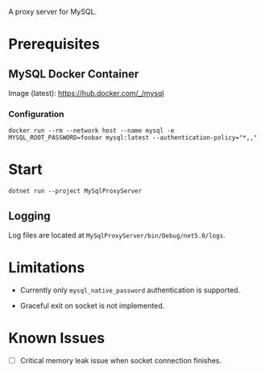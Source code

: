 A proxy server for MySQL.

# Prerequisites

## MySQL Docker Container

Image (latest): https://hub.docker.com/_/mysql

### Configuration

```
docker run --rm --network host --name mysql -e MYSQL_ROOT_PASSWORD=foobar mysql:latest --authentication-policy="*,,"
```

# Start

```
dotnet run --project MySqlProxyServer
```

## Logging

Log files are located at `MySqlProxyServer/bin/Debug/net5.0/logs`.

# Limitations

- Currently only `mysql_native_password` authentication is supported.

- Graceful exit on socket is not implemented.

# Known Issues

- [ ] Critical memory leak issue when socket connection finishes.
